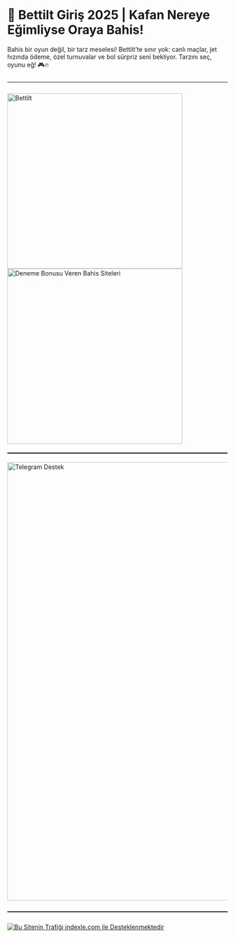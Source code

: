 # 🎲 Bettilt Giriş 2025 | Kafan Nereye Eğimliyse Oraya Bahis!

Bahis bir oyun değil, bir tarz meselesi! Bettilt’te sınır yok: canlı maçlar, jet hızında ödeme, özel turnuvalar ve bol sürpriz seni bekliyor. Tarzını seç, oyunu eğ! 🎮🔥

<hr style="border:none;height:1.5px;background:#111;margin:25px 0;">

<a href="https://shortlinkapp.com/bonus" title="Bettilt" style="display:inline-block; margin-right:12px;">
  <img src="https://r.resimlink.com/oB5K6k_nE.jpg" title="Betsat" alt="Bettilt" width="400">
</a>
<a href="https://shortlinkapp.com/bonus" title="Hemen Üye Ol, Bonusu Kap!" style="display:inline-block;">
  <img src="https://r.resimlink.com/tj1WPZe0bh.jpg" title="Bedava Bahis Bonusu" alt="Deneme Bonusu Veren Bahis Siteleri" width="400">
</a>

<hr style="border:none;height:2px;background:#000;margin:20px 0;">

<a href="https://t.me/albayabi" title="Telegram Üzerinden İletişime Geçin">
  <img src="https://r.resimlink.com/u7HTKI4.png" alt="Telegram Destek" title="SEO & Marka Koruma - Telegram" width="1000">
</a>

<hr style="border:none;height:1.5px;background:#111;margin:25px 0;">

<a href="https://indexle.com" title="indexle.com - SEO Hit Botu">
  <img src="https://r.resimlink.com/xAdnZ.jpg" alt="Bu Sitenin Trafiği indexle.com ile Desteklenmektedir" title="indexle.com Hit Sistemi">
</a>
